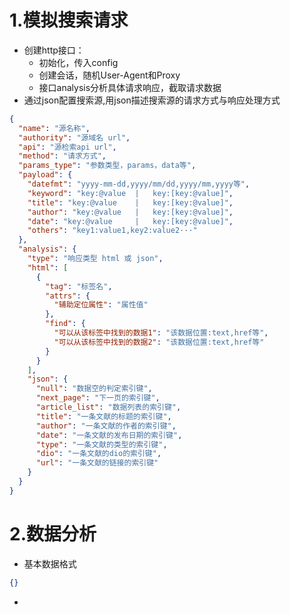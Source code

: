 # 1.模拟搜索请求

- 创建http接口：
    - 初始化，传入config
    - 创建会话，随机User-Agent和Proxy
    - 接口analysis分析具体请求响应，截取请求数据
- 通过json配置搜索源,用json描述搜索源的请求方式与响应处理方式

```json
{
  "name": "源名称",
  "authority": "源域名 url",
  "api": "源检索api url",
  "method": "请求方式",
  "params_type": "参数类型，params，data等",
  "payload": {
    "datefmt": "yyyy-mm-dd,yyyy/mm/dd,yyyy/mm,yyyy等",
    "keyword": "key:@value  |   key:[key:@value]",
    "title": "key:@value    |   key:[key:@value]",
    "author": "key:@value   |   key:[key:@value]",
    "date": "key:@value     |   key:[key:@value]",
    "others": "key1:value1,key2:value2···"
  },
  "analysis": {
    "type": "响应类型 html 或 json",
    "html": [
      {
        "tag": "标签名",
        "attrs": {
          "辅助定位属性": "属性值"
        },
        "find": {
          "可以从该标签中找到的数据1": "该数据位置:text,href等",
          "可以从该标签中找到的数据2": "该数据位置:text,href等"
        }
      }
    ],
    "json": {
      "null": "数据空的判定索引键",
      "next_page": "下一页的索引键",
      "article_list": "数据列表的索引键",
      "title": "一条文献的标题的索引键",
      "author": "一条文献的作者的索引键",
      "date": "一条文献的发布日期的索引键",
      "type": "一条文献的类型的索引键",
      "dio": "一条文献的dio的索引键",
      "url": "一条文献的链接的索引键"
    }
  }
}
```

# 2.数据分析

- 基本数据格式

```json
{}
```

- 